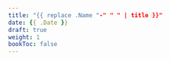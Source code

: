 ```yaml
---
title: "{{ replace .Name "-" " " | title }}"
date: {{ .Date }}
draft: true
weight: 1
bookToc: false
---
```


